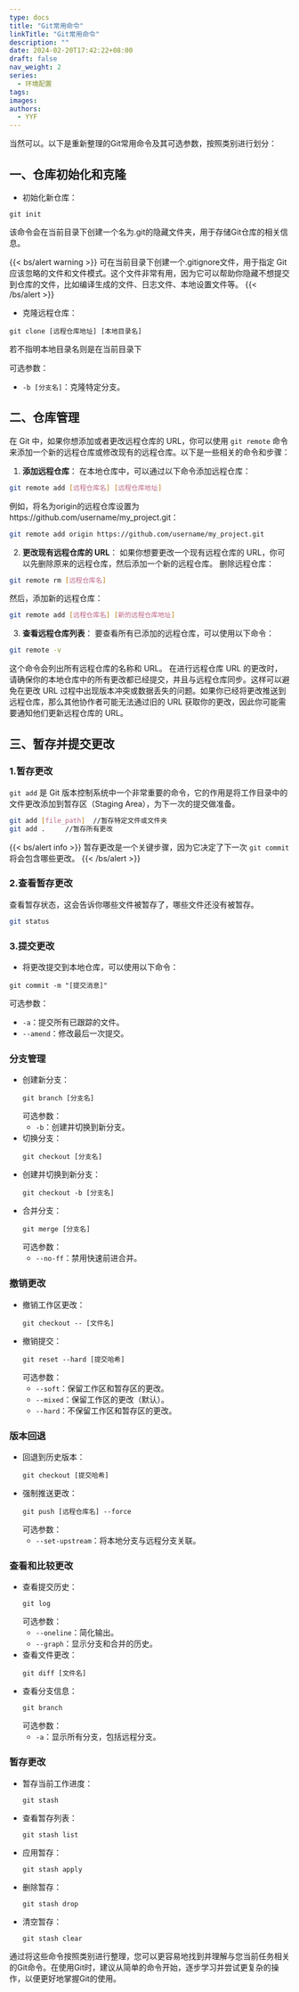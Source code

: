 ```yaml
---
type: docs
title: "Git常用命令"
linkTitle: "Git常用命令"
description: ""
date: 2024-02-20T17:42:22+08:00
draft: false
nav_weight: 2
series:
  - 环境配置
tags:
images:
authors:
  - YYF
---
```


<!--more-->

当然可以。以下是重新整理的Git常用命令及其可选参数，按照类别进行划分：
## 一、仓库初始化和克隆
- 初始化新仓库：
```shell
git init
```
该命令会在当前目录下创建一个名为.git的隐藏文件夹，用于存储Git仓库的相关信息。

{{< bs/alert warning >}}
可在当前目录下创建一个.gitignore文件，用于指定 Git 应该忽略的文件和文件模式。这个文件非常有用，因为它可以帮助你隐藏不想提交到仓库的文件，比如编译生成的文件、日志文件、本地设置文件等。
{{< /bs/alert >}}

- 克隆远程仓库：
```shell
git clone [远程仓库地址] [本地目录名]
```
  若不指明本地目录名则是在当前目录下
  
  可选参数：
  - `-b [分支名]`：克隆特定分支。
## 二、仓库管理

在 Git 中，如果你想添加或者更改远程仓库的 URL，你可以使用 `git remote` 命令来添加一个新的远程仓库或修改现有的远程仓库。以下是一些相关的命令和步骤：
1. **添加远程仓库**：
在本地仓库中，可以通过以下命令添加远程仓库：
```bash
git remote add [远程仓库名] [远程仓库地址]
```
   例如，将名为origin的远程仓库设置为https://github.com/username/my_project.git：
```bash
git remote add origin https://github.com/username/my_project.git
```

2. **更改现有远程仓库的 URL**：
   如果你想要更改一个现有远程仓库的 URL，你可以先删除原来的远程仓库，然后添加一个新的远程仓库。
   删除远程仓库：
```bash
git remote rm [远程仓库名]
```
   然后，添加新的远程仓库：
```bash
git remote add [远程仓库名] [新的远程仓库地址]
```

3. **查看远程仓库列表**：
   要查看所有已添加的远程仓库，可以使用以下命令：
```bash
git remote -v
```
   这个命令会列出所有远程仓库的名称和 URL。
在进行远程仓库 URL 的更改时，请确保你的本地仓库中的所有更改都已经提交，并且与远程仓库同步。这样可以避免在更改 URL 过程中出现版本冲突或数据丢失的问题。如果你已经将更改推送到远程仓库，那么其他协作者可能无法通过旧的 URL 获取你的更改，因此你可能需要通知他们更新远程仓库的 URL。



## 三、暂存并提交更改
### 1.暂存更改
`git add` 是 Git 版本控制系统中一个非常重要的命令，它的作用是将工作目录中的文件更改添加到暂存区（Staging Area），为下一次的提交做准备。

```bash
git add [file_path]  //暂存特定文件或文件夹
git add .     //暂存所有更改
```

{{< bs/alert info >}}
暂存更改是一个关键步骤，因为它决定了下一次 `git commit` 将会包含哪些更改。
{{< /bs/alert >}}

### 2.查看暂存更改
查看暂存状态，这会告诉你哪些文件被暂存了，哪些文件还没有被暂存。
```bash
git status
```
### 3.提交更改
- 将更改提交到本地仓库，可以使用以下命令：
```
git commit -m "[提交消息]"
```
  可选参数：
  - `-a`：提交所有已跟踪的文件。
  - `--amend`：修改最后一次提交。

### 分支管理
- 创建新分支：
  ```
  git branch [分支名]
  ```
  可选参数：
  - `-b`：创建并切换到新分支。
- 切换分支：
  ```
  git checkout [分支名]
  ```
- 创建并切换到新分支：
  ```
  git checkout -b [分支名]
  ```
- 合并分支：
  ```
  git merge [分支名]
  ```
  可选参数：
  - `--no-ff`：禁用快速前进合并。
### 撤销更改
- 撤销工作区更改：
  ```
  git checkout -- [文件名]
  ```
- 撤销提交：
  ```
  git reset --hard [提交哈希]
  ```
  可选参数：
  - `--soft`：保留工作区和暂存区的更改。
  - `--mixed`：保留工作区的更改（默认）。
  - `--hard`：不保留工作区和暂存区的更改。
### 版本回退
- 回退到历史版本：
  ```
  git checkout [提交哈希]
  ```
- 强制推送更改：
  ```
  git push [远程仓库名] --force
  ```
  可选参数：
  - `--set-upstream`：将本地分支与远程分支关联。
### 查看和比较更改
- 查看提交历史：
  ```
  git log
  ```
  可选参数：
  - `--oneline`：简化输出。
  - `--graph`：显示分支和合并的历史。
- 查看文件更改：
  ```
  git diff [文件名]
  ```
- 查看分支信息：
  ```
  git branch
  ```
  可选参数：
  - `-a`：显示所有分支，包括远程分支。
### 暂存更改
- 暂存当前工作进度：
  ```
  git stash
  ```
- 查看暂存列表：
  ```
  git stash list
  ```
- 应用暂存：
  ```
  git stash apply
  ```
- 删除暂存：
  ```
  git stash drop
  ```
- 清空暂存：
  ```
  git stash clear
  ```
通过将这些命令按照类别进行整理，您可以更容易地找到并理解与您当前任务相关的Git命令。在使用Git时，建议从简单的命令开始，逐步学习并尝试更复杂的操作，以便更好地掌握Git的使用。
